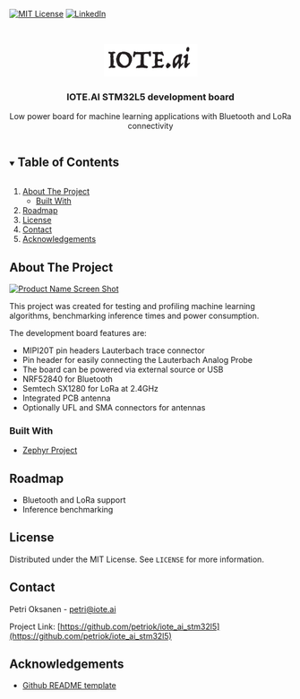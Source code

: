 

[![MIT License][license-shield]][license-url]
[![LinkedIn][linkedin-shield]][linkedin-url]



<!-- PROJECT LOGO -->
<br />
<p align="center">
  <a href="https://github.com/petriok/iote_ai_stm32l5">
    <img src="img/logo.png" alt="IOTE.ai">
  </a>

  <h3 align="center">IOTE.AI STM32L5 development board</h3>

  <p align="center">
    Low power board for machine learning applications with Bluetooth and LoRa connectivity
    <br />
  </p>
</p>



<!-- TABLE OF CONTENTS -->
<details open="open">
  <summary><h2 style="display: inline-block">Table of Contents</h2></summary>
  <ol>
    <li>
      <a href="#about-the-project">About The Project</a>
      <ul>
        <li><a href="#built-with">Built With</a></li>
      </ul>
    </li>
    <li><a href="#roadmap">Roadmap</a></li>
    <li><a href="#license">License</a></li>
    <li><a href="#contact">Contact</a></li>
    <li><a href="#acknowledgements">Acknowledgements</a></li>
  </ol>
</details>



<!-- ABOUT THE PROJECT -->
## About The Project

[![Product Name Screen Shot][product-screenshot]]()

This project was created for testing and profiling machine learning algorithms, benchmarking inference times and power consumption.

The development board features are:
* MIPI20T pin headers Lauterbach trace connector
* Pin header for easily connecting the Lauterbach Analog Probe 
* The board can be powered via external source or USB
* NRF52840 for Bluetooth
* Semtech SX1280 for LoRa at 2.4GHz
* Integrated PCB antenna
* Optionally UFL and SMA connectors for antennas


### Built With

* [Zephyr Project](https://www.zephyrproject.org/)



<!-- ROADMAP -->
## Roadmap

* Bluetooth and LoRa support
* Inference benchmarking

<!-- LICENSE -->
## License

Distributed under the MIT License. See `LICENSE` for more information.



<!-- CONTACT -->
## Contact

Petri Oksanen - petri@iote.ai

Project Link: [https://github.com/petriok/iote_ai_stm32l5](https://github.com/petriok/iote_ai_stm32l5)



<!-- ACKNOWLEDGEMENTS -->
## Acknowledgements

* [Github README template](https://github.com/othneildrew/Best-README-Template)



<!-- MARKDOWN LINKS & IMAGES -->
<!-- https://www.markdownguide.org/basic-syntax/#reference-style-links -->
[license-shield]: https://img.shields.io/github/license/petriok/repo.svg?style=for-the-badge
[license-url]: https://github.com/petriok/repo/blob/master/LICENSE.txt
[linkedin-shield]: https://img.shields.io/badge/-LinkedIn-black.svg?style=for-the-badge&logo=linkedin&colorB=555
[linkedin-url]: https://linkedin.com/in/petriok
[product-screenshot]: boards/arm/iote_ai_stm32l5/doc/img/iote_ai_l552ze.jpg